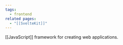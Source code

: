 ```yaml
---
tags:
  - frontend
related pages:
  - "[[SvelteKit]]"
---
```

[[JavaScript]] framework for creating web applications.
